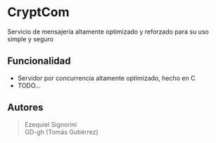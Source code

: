 # CryptCom
Servicio de mensajería altamente optimizado y reforzado para su uso simple y seguro

## Funcionalidad
* Servidor por concurrencia altamente optimizado, hecho en C  
* TODO...  
  
## Autores
> Ezequiel Signorini  
> GD-gh (Tomás Gutiérrez)
